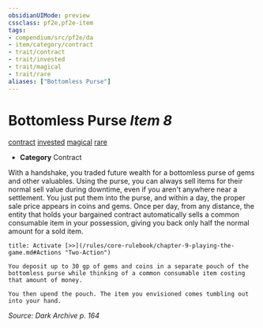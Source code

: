 ```yaml
---
obsidianUIMode: preview
cssclass: pf2e,pf2e-item
tags:
- compendium/src/pf2e/da
- item/category/contract
- trait/contract
- trait/invested
- trait/magical
- trait/rare
aliases: ["Bottomless Purse"]
---
```

# Bottomless Purse *Item 8*  
[contract](/rules/traits/contract-lol.md)  [invested](/rules/traits/invested.md)  [magical](/rules/traits/magical.md)  [rare](/rules/traits/rare.md)  

- **Category** Contract

With a handshake, you traded future wealth for a bottomless purse of gems and other valuables. Using the purse, you can always sell items for their normal sell value during downtime, even if you aren't anywhere near a settlement. You just put them into the purse, and within a day, the proper sale price appears in coins and gems. Once per day, from any distance, the entity that holds your bargained contract automatically sells a common consumable item in your possession, giving you back only half the normal amount for a sold item.

```ad-embed-ability
title: Activate [>>](/rules/core-rulebook/chapter-9-playing-the-game.md#Actions "Two-Action")

You deposit up to 30 gp of gems and coins in a separate pouch of the bottomless purse while thinking of a common consumable item costing that amount of money.

You then upend the pouch. The item you envisioned comes tumbling out into your hand.
```

*Source: Dark Archive p. 164*